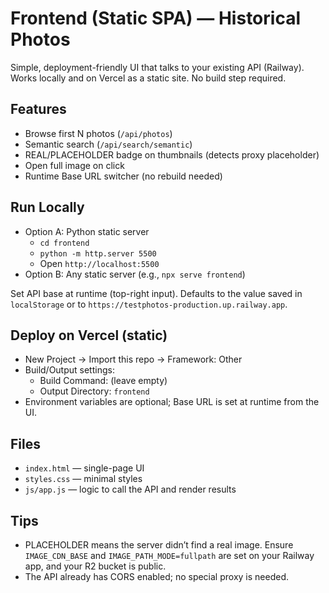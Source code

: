 # Frontend (Static SPA) — Historical Photos

Simple, deployment-friendly UI that talks to your existing API (Railway).
Works locally and on Vercel as a static site. No build step required.

## Features
- Browse first N photos (`/api/photos`)
- Semantic search (`/api/search/semantic`)
- REAL/PLACEHOLDER badge on thumbnails (detects proxy placeholder)
- Open full image on click
- Runtime Base URL switcher (no rebuild needed)

## Run Locally
- Option A: Python static server
  - `cd frontend`
  - `python -m http.server 5500`
  - Open `http://localhost:5500`
- Option B: Any static server (e.g., `npx serve frontend`)

Set API base at runtime (top-right input). Defaults to the value saved in `localStorage` or to `https://testphotos-production.up.railway.app`.

## Deploy on Vercel (static)
- New Project → Import this repo → Framework: Other
- Build/Output settings:
  - Build Command: (leave empty)
  - Output Directory: `frontend`
- Environment variables are optional; Base URL is set at runtime from the UI.

## Files
- `index.html` — single-page UI
- `styles.css` — minimal styles
- `js/app.js` — logic to call the API and render results

## Tips
- PLACEHOLDER means the server didn’t find a real image. Ensure `IMAGE_CDN_BASE` and `IMAGE_PATH_MODE=fullpath` are set on your Railway app, and your R2 bucket is public.
- The API already has CORS enabled; no special proxy is needed.

